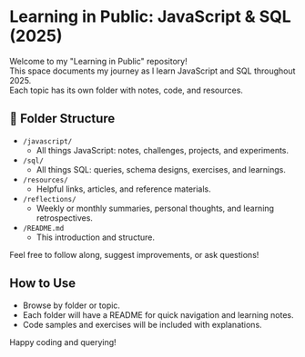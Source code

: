 
# Learning in Public: JavaScript & SQL (2025)

Welcome to my "Learning in Public" repository!  
This space documents my journey as I learn JavaScript and SQL throughout 2025.  
Each topic has its own folder with notes, code, and resources.

## 📂 Folder Structure

- `/javascript/`  
  - All things JavaScript: notes, challenges, projects, and experiments.
- `/sql/`  
  - All things SQL: queries, schema designs, exercises, and learnings.
- `/resources/`  
  - Helpful links, articles, and reference materials.
- `/reflections/`  
  - Weekly or monthly summaries, personal thoughts, and learning retrospectives.
- `/README.md`  
  - This introduction and structure.

Feel free to follow along, suggest improvements, or ask questions!

## How to Use

- Browse by folder or topic.
- Each folder will have a README for quick navigation and learning notes.
- Code samples and exercises will be included with explanations.

Happy coding and querying!
